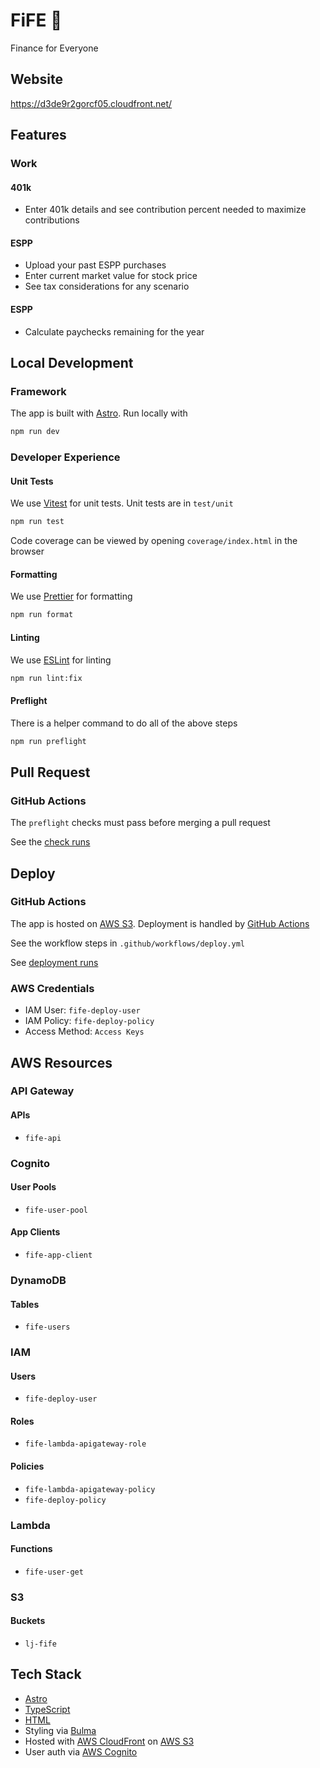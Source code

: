 # FiFE 🪈

Finance for Everyone

## Website

<https://d3de9r2gorcf05.cloudfront.net/>

## Features

### Work

#### 401k

- Enter 401k details and see contribution percent needed to maximize contributions

#### ESPP

- Upload your past ESPP purchases
- Enter current market value for stock price
- See tax considerations for any scenario

#### ESPP

- Calculate paychecks remaining for the year

## Local Development

### Framework

The app is built with [Astro](https://astro.build/). Run locally with

```bash
npm run dev
```

### Developer Experience

#### Unit Tests

We use [Vitest](https://vitest.dev/) for unit tests. Unit tests are in `test/unit`

```bash
npm run test
```

Code coverage can be viewed by opening `coverage/index.html` in the browser

#### Formatting

We use [Prettier](https://prettier.io/) for formatting

```bash
npm run format
```

#### Linting

We use [ESLint](https://eslint.org/) for linting

```bash
npm run lint:fix
```

#### Preflight

There is a helper command to do all of the above steps

```bash
npm run preflight
```

## Pull Request

### GitHub Actions

The `preflight` checks must pass before merging a pull request

See the [check runs](https://github.com/ljhurst/fife/actions/workflows/check.yml)

## Deploy

### GitHub Actions

The app is hosted on [AWS S3](https://aws.amazon.com/s3/).
Deployment is handled by [GitHub Actions](https://github.com/features/actions)

See the workflow steps in `.github/workflows/deploy.yml`

See [deployment runs](https://github.com/ljhurst/fife/actions)

### AWS Credentials

- IAM User: `fife-deploy-user`
- IAM Policy: `fife-deploy-policy`
- Access Method: `Access Keys`

## AWS Resources

### API Gateway

#### APIs

- `fife-api`

### Cognito

#### User Pools

- `fife-user-pool`

#### App Clients

- `fife-app-client`

### DynamoDB

#### Tables

- `fife-users`

### IAM

#### Users

- `fife-deploy-user`

#### Roles

- `fife-lambda-apigateway-role`

#### Policies

- `fife-lambda-apigateway-policy`
- `fife-deploy-policy`

### Lambda

#### Functions

- `fife-user-get`

### S3

#### Buckets

- `lj-fife`

## Tech Stack

- [Astro](https://astro.build/)
- [TypeScript](https://www.typescriptlang.org/)
- [HTML](https://developer.mozilla.org/en-US/docs/Glossary/HTML5)
- Styling via [Bulma](https://bulma.io/)
- Hosted with [AWS CloudFront](https://aws.amazon.com/cloudfront/) on [AWS S3](https://docs.aws.amazon.com/AmazonS3/latest/userguide/HostingWebsiteOnS3Setup.html)
- User auth via [AWS Cognito](https://aws.amazon.com/cognito/)
